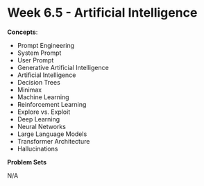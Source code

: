 # Week 6.5 - Artificial Intelligence

**Concepts**:
- Prompt Engineering
- System Prompt
- User Prompt
- Generative Artificial Intelligence
- Artificial Intelligence
- Decision Trees
- Minimax
- Machine Learning
- Reinforcement Learning
- Explore vs. Exploit
- Deep Learning
- Neural Networks
- Large Language Models
- Transformer Architecture
- Hallucinations

**Problem Sets**

N/A

